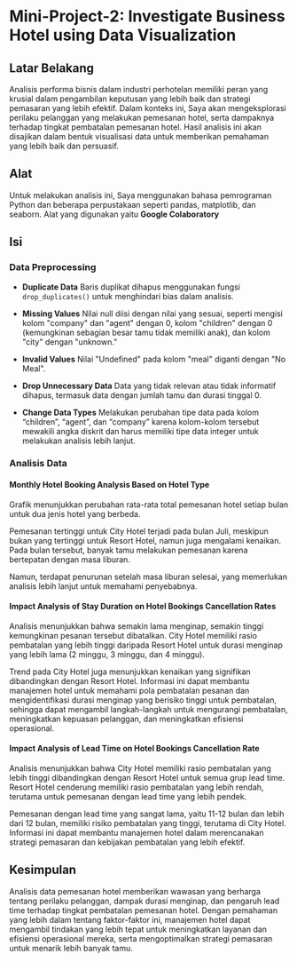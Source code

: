 # Mini-Project-2: Investigate Business Hotel using Data Visualization
## Latar Belakang
Analisis performa bisnis dalam industri perhotelan memiliki peran yang krusial dalam pengambilan keputusan yang lebih baik dan strategi pemasaran yang lebih efektif. Dalam konteks ini, Saya akan mengeksplorasi perilaku pelanggan yang melakukan pemesanan hotel, serta dampaknya terhadap tingkat pembatalan pemesanan hotel. Hasil analisis ini akan disajikan dalam bentuk visualisasi data untuk memberikan pemahaman yang lebih baik dan persuasif.
## Alat
Untuk melakukan analisis ini, Saya menggunakan bahasa pemrograman Python dan beberapa perpustakaan seperti pandas, matplotlib, dan seaborn. Alat yang digunakan yaitu **Google Colaboratory**
## Isi
### Data Preprocessing
- **Duplicate Data**
Baris duplikat dihapus menggunakan fungsi `drop_duplicates()` untuk menghindari bias dalam analisis.

- **Missing Values**
Nilai null diisi dengan nilai yang sesuai, seperti mengisi kolom "company" dan "agent" dengan 0, kolom "children" dengan 0 (kemungkinan sebagian besar tamu tidak memiliki anak), dan kolom "city" dengan "unknown."

- **Invalid Values**
Nilai "Undefined" pada kolom "meal" diganti dengan "No Meal".

- **Drop Unnecessary Data** 
Data yang tidak relevan atau tidak informatif dihapus, termasuk data dengan jumlah tamu dan durasi tinggal 0.

- **Change Data Types**
Melakukan perubahan tipe data pada kolom “children”, “agent”, dan “company” karena kolom-kolom tersebut mewakili angka diskrit dan harus memiliki tipe data integer untuk melakukan analisis lebih lanjut.
### Analisis Data
#### Monthly Hotel Booking Analysis Based on Hotel Type
Grafik menunjukkan perubahan rata-rata total pemesanan hotel setiap bulan untuk dua jenis hotel yang berbeda.

Pemesanan tertinggi untuk City Hotel terjadi pada bulan Juli, meskipun bukan yang tertinggi untuk Resort Hotel, namun juga mengalami kenaikan. Pada bulan tersebut, banyak tamu melakukan pemesanan karena bertepatan dengan masa liburan.

Namun, terdapat penurunan setelah masa liburan selesai, yang memerlukan analisis lebih lanjut untuk memahami penyebabnya.
#### Impact Analysis of Stay Duration on Hotel Bookings Cancellation Rates
Analisis menunjukkan bahwa semakin lama menginap, semakin tinggi kemungkinan pesanan tersebut dibatalkan. City Hotel memiliki rasio pembatalan yang lebih tinggi daripada Resort Hotel untuk durasi menginap yang lebih lama (2 minggu, 3 minggu, dan 4 minggu).

Trend pada City Hotel juga menunjukkan kenaikan yang signifikan dibandingkan dengan Resort Hotel. Informasi ini dapat membantu manajemen hotel untuk memahami pola pembatalan pesanan dan mengidentifikasi durasi menginap yang berisiko tinggi untuk pembatalan, sehingga dapat mengambil langkah-langkah untuk mengurangi pembatalan, meningkatkan kepuasan pelanggan, dan meningkatkan efisiensi operasional.
#### Impact Analysis of Lead Time on Hotel Bookings Cancellation Rate
Analisis menunjukkan bahwa City Hotel memiliki rasio pembatalan yang lebih tinggi dibandingkan dengan Resort Hotel untuk semua grup lead time. Resort Hotel cenderung memiliki rasio pembatalan yang lebih rendah, terutama untuk pemesanan dengan lead time yang lebih pendek.

Pemesanan dengan lead time yang sangat lama, yaitu 11-12 bulan dan lebih dari 12 bulan, memiliki risiko pembatalan yang tinggi, terutama di City Hotel. Informasi ini dapat membantu manajemen hotel dalam merencanakan strategi pemasaran dan kebijakan pembatalan yang lebih efektif.
## Kesimpulan
Analisis data pemesanan hotel memberikan wawasan yang berharga tentang perilaku pelanggan, dampak durasi menginap, dan pengaruh lead time terhadap tingkat pembatalan pemesanan hotel. Dengan pemahaman yang lebih dalam tentang faktor-faktor ini, manajemen hotel dapat mengambil tindakan yang lebih tepat untuk meningkatkan layanan dan efisiensi operasional mereka, serta mengoptimalkan strategi pemasaran untuk menarik lebih banyak tamu.

